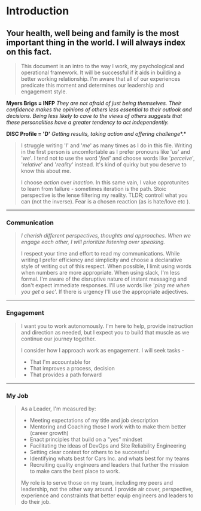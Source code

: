 # Introduction

Your health, well being and family is the most important thing in the world. I will always index on this fact.
---
> This document is an intro to the way I work, my psychological and operational framework. It will be successful if it aids in building a better working relationship. I'm aware that all of our experiences predicate this moment and determines our leadership and engagement style.
>
**Myers Brigs = INFP**
*They are not afraid of just being themselves. Their confidence makes the opinions of others less essential to their outlook and decisions. Being less likely to cave to the views of others suggests that these personalities have a greater tendency to act independently.*
>
**DISC Profile = 'D'**
*Getting results, taking action and offering challenge**.* 
>
> I struggle writing '*I*' and '*me*' as many times as I do in this file. Writing in the first person is uncomfortable as I prefer pronouns like '*us*' and '*we*'. I tend not to use the word '*feel*' and choose words like '*perceive*', '*relative*' and '*reality*' instead. It's kind of quirky but you deserve to know this about me.
>
> I choose *action* over *inaction*. In this same vain, I value opprotunites to learn from failure - sometimes iteration is the path. Stoic perspective is the lense filtering my reality. TLDR; controll what you can (not the inverse). Fear is a chosen reaction (as is hate/love etc ).  
---
### Communication
> *I cherish different perspectives, thoughts and approaches. When we engage each other, I will prioritize listening over speaking.*
>
> I respect your time and effort to read my communications. While writing I prefer efficiency and simplicity and choose a declarative style of writing out of this respect. When possible, I limit using words when numbers are more appropriate. When using slack, I'm less formal. I'm aware of the disruptive nature of instant messaging and don't expect immediate responses. I'll use words like '*ping me when you get a sec*'. If there is urgency I'll use the appropriate adjectives.
---
### Engagement
> I want you to work autonomously. I'm here to help, provide instruction and direction as needed, but I expect you to build that muscle as we continue our journey together.
>
> I consider how I approach work as engagement. I will seek tasks -
> * That I'm accountable for
> * That improves a process, decision
> * That provides a path forward
---

### My Job
> As a Leader, I'm measured by:
> * Meeting expectations of my title and job description
> * Mentoring and Coaching those I work with to make them better (career growth)
> * Enact principles that build on a "yes” mindset
> * Facilitating the ideas of DevOps and Site Reliability Engineering
> * Setting clear context for others to be successful
> * Identifying whats best for Cars Inc. and whats best for my teams
> * Recruiting quality engineers and leaders that further the mission to make cars the best place to work.
> 
> My role is to serve those on my team, including my peers and leadership, not the other way around.  I provide air cover, perspective, experience and constraints that better equip engineers and leaders to do their job.
> 








